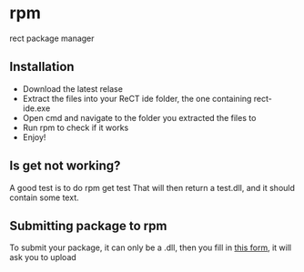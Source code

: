 # rpm
rect package manager
## Installation
* Download the latest relase
* Extract the files into your ReCT ide folder, the one containing rect-ide.exe
* Open cmd and navigate to the folder you extracted the files to
* Run rpm to check if it works
* Enjoy!
## Is get not working?
A good test is to do 
rpm get test
That will then return a test.dll, and it should contain some text.
## Submitting package to rpm
To submit your package, it can only be a .dll, then you fill in [this form](https://forms.gle/1HpLd7vfnogb3J388), it will ask you to upload
